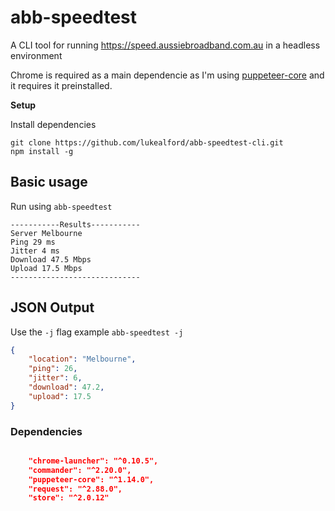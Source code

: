 # abb-speedtest

A CLI tool for running https://speed.aussiebroadband.com.au  in a headless environment

Chrome is required as a main dependencie as I'm using [puppeteer-core](https://github.com/GoogleChrome/puppeteer) and it requires it preinstalled.


**Setup**

Install dependencies
```
git clone https://github.com/lukealford/abb-speedtest-cli.git
npm install -g
```


## Basic usage

Run using `abb-speedtest`


```
-----------Results-----------
Server Melbourne
Ping 29 ms
Jitter 4 ms
Download 47.5 Mbps
Upload 17.5 Mbps
-----------------------------

```

## JSON Output

Use the `-j` flag example `abb-speedtest -j`


```json
{   
    "location": "Melbourne",
    "ping": 26,
    "jitter": 6,
    "download": 47.2,
    "upload": 17.5 
}
```


### Dependencies

```json

    "chrome-launcher": "^0.10.5",
    "commander": "^2.20.0",
    "puppeteer-core": "^1.14.0",
    "request": "^2.88.0",
    "store": "^2.0.12"

```
